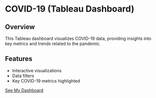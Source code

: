 # COVID-19 (Tableau Dashboard)

## Overview
This Tableau dashboard visualizes COVID-19 data, providing insights into key metrics and trends related to the pandemic.

## Features
- Interactive visualizations
- Data filters
- Key COVID-19 metrics highlighted

[See My Dashboard](https://public.tableau.com/app/profile/omar.zahran6549/viz/CovidDashboard_17199573021070/Dashboard1?publish=yes)
